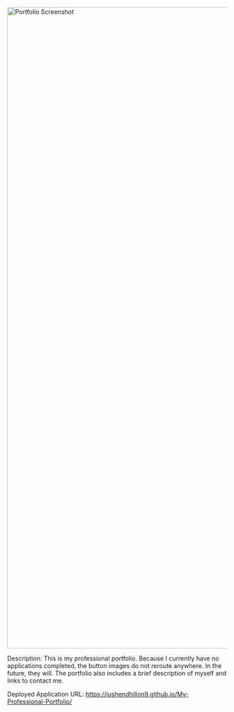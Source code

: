 <img width="1470" alt="Portfolio Screenshot" src="https://github.com/jushendhillon9/My-Professional-Portfolio/assets/137123520/3b32b6f7-4d1d-4ad6-82f3-06433bf55461">

Description: This is my professional portfolio. Because I currently have no applications completed, the button images do not reroute anywhere. In the future, they will. The portfolio also includes a brief description of myself and links to contact me.

Deployed Application URL: https://jushendhillon9.github.io/My-Professional-Portfolio/
